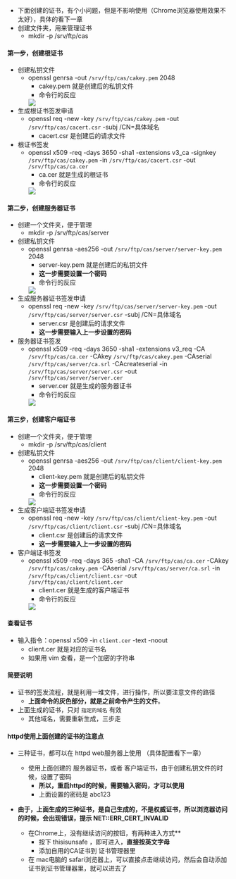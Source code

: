 - 下面创建的证书，有个小问题，但是不影响使用（Chrome浏览器使用效果不太好），具体的看下一章
- 创建文件夹，用来管理证书
  - mkdir -p /srv/ftp/cas

#### 第一步，创建根证书
  - 创建私钥文件
    - openssl genrsa -out `/srv/ftp/cas/cakey.pem` 2048
      - cakey.pem 就是创建后的私钥文件
      - 命令行的反应
      <img src='https://lsz.net.cn/node/imgs/6ee200479e3ed7403211a58262a645de.png' />
  - 生成根证书签发申请
    - openssl req -new -key `/srv/ftp/cas/cakey.pem` -out `/srv/ftp/cas/cacert.csr` -subj /CN=具体域名
      - cacert.csr 是创建后的请求文件
  - 根证书签发
    - openssl x509 -req -days 3650 -sha1 -extensions v3_ca -signkey `/srv/ftp/cas/cakey.pem` -in `/srv/ftp/cas/cacert.csr` -out `/srv/ftp/cas/ca.cer`
      - ca.cer 就是生成的根证书
      - 命令行的反应
      <img src='https://lsz.net.cn/node/imgs/77d66239ea61ea9d7ffbc65eb2544dee.png' />
 

#### 第二步，创建服务器证书
  - 创建一个文件夹，便于管理
    - mkdir -p /srv/ftp/cas/server
  - 创建私钥文件
    - openssl genrsa -aes256 -out `/srv/ftp/cas/server/server-key.pem` 2048
      - server-key.pem 就是创建后的私钥文件
      - **这一步需要设置一个密码**
      - 命令行的反应
      <img src='https://lsz.net.cn/node/imgs/6ee200479e3ed7403211a58262a645de.png' />
  - 生成服务器证书签发申请
    - openssl req -new -key `/srv/ftp/cas/server/server-key.pem` -out `/srv/ftp/cas/server/server.csr` -subj /CN=具体域名
      - server.csr 是创建后的请求文件
      - **这一步需要输入上一步设置的密码**
  - 服务器证书签发
    - openssl x509 -req -days 3650 -sha1 -extensions v3_req -CA `/srv/ftp/cas/ca.cer` -CAkey `/srv/ftp/cas/cakey.pem` -CAserial `/srv/ftp/cas/server/ca.srl` -CAcreateserial -in `/srv/ftp/cas/server/server.csr` -out `/srv/ftp/cas/server/server.cer`
      - server.cer 就是生成的服务器证书
      - 命令行的反应
      <img src='https://lsz.net.cn/node/imgs/77d66239ea61ea9d7ffbc65eb2544dee.png' />


#### 第三步，创建客户端证书
  - 创建一个文件夹，便于管理
    - mkdir -p /srv/ftp/cas/client
  - 创建私钥文件
    - openssl genrsa -aes256 -out `/srv/ftp/cas/client/client-key.pem` 2048
      - client-key.pem 就是创建后的私钥文件
      - **这一步需要设置一个密码**
      - 命令行的反应
      <img src='https://lsz.net.cn/node/imgs/6ee200479e3ed7403211a58262a645de.png' />
  - 生成客户端证书签发申请
    - openssl req -new -key `/srv/ftp/cas/client/client-key.pem` -out `/srv/ftp/cas/client/client.csr` -subj /CN=具体域名
      - client.csr 是创建后的请求文件
      - **这一步需要输入上一步设置的密码**
  - 客户端证书签发
    - openssl x509 -req -days 365 -sha1 -CA `/srv/ftp/cas/ca.cer` -CAkey `/srv/ftp/cas/cakey.pem` -CAserial `/srv/ftp/cas/server/ca.srl` -in `/srv/ftp/cas/client/client.csr` -out `/srv/ftp/cas/client/client.cer`
      - client.cer 就是生成的客户端证书
      - 命令行的反应
      <img src='https://lsz.net.cn/node/imgs/77d66239ea61ea9d7ffbc65eb2544dee.png' />


#### 查看证书
- 输入指令：openssl x509 -in `client.cer`  -text -noout 
  - client.cer 就是对应的证书名
  - 如果用 vim 查看，是一个加密的字符串

#### 简要说明
- 证书的签发流程，就是利用一堆文件，进行操作，所以要注意文件的路径
  - **上面命令的灰色部分，就是之前命令产生的文件**。
- 上面生成的证书，只对 `指定的域名` 有效
  - 其他域名，需要重新生成，三步走


#### httpd使用上面创建的证书的注意点
- 三种证书，都可以在 httpd web服务器上使用 （具体配置看下一章）
  - 使用上面创建的 服务器证书，或者 客户端证书，由于创建私钥文件的时候，设置了密码
    - **所以，重启httpd的时候，需要输入密码，才可以使用**
    - 上面设置的密码是 abc123

- **由于，上面生成的三种证书，是自己生成的，不是权威证书，所以浏览器访问的时候，会出现错误，提示 NET::ERR_CERT_INVALID**
  - 在Chrome上，没有继续访问的按钮，有两种进入方式**
    - 按下 thisisunsafe ，即可进入，**直接按英文字母**
    - 添加自用的CA证书到 证书管理器里
  - 在 mac电脑的 safari浏览器上，可以直接点击继续访问，然后会自动添加证书到证书管理器里，就可以进去了
